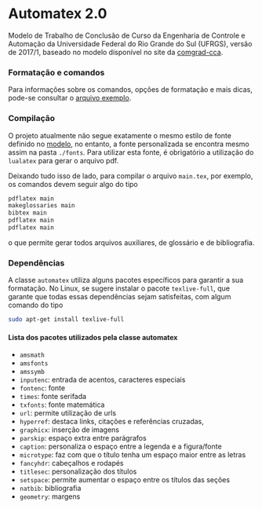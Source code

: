 # Automatex 2.0

Modelo de Trabalho de Conclusão de Curso da Engenharia de Controle e Automação da Universidade Federal do Rio Grande do Sul (UFRGS), versão de 2017/1, baseado no modelo disponível no site da [comgrad-cca](http://www.ufrgs.br/comgrad-cca/formularios/tcc/modelo-tcc-word-1/at_download/file).

### Formatação e comandos

Para informações sobre os comandos, opções de formatação e mais dicas, pode-se consultar o [arquivo exemplo](main.pdf).

### Compilação

O projeto atualmente não segue exatamente o mesmo estilo de fonte definido no [modelo](modelo_2017_1.pdf), no entanto, a fonte personalizada se encontra mesmo assim na pasta `./fonts`. Para utilizar esta fonte, é obrigatório a utilização do `lualatex` para gerar o arquivo pdf.

Deixando tudo isso de lado, para compilar o arquivo `main.tex`, por exemplo, os comandos devem seguir algo do tipo
```bash
pdflatex main
makeglossaries main
bibtex main
pdflatex main
pdflatex main
```
o que permite gerar todos arquivos auxiliares, de glossário e de bibliografia.

### Dependências

A classe `automatex` utiliza alguns pacotes específicos para garantir a sua formatação. No Linux, se sugere instalar o pacote `texlive-full`, que garante que todas essas dependências sejam satisfeitas, com algum comando do tipo
```bash
sudo apt-get install texlive-full
```

#### Lista dos pacotes utilizados pela classe automatex

* `amsmath`
* `amsfonts`
* `amssymb`
* `inputenc`: entrada de acentos, caracteres especiais
* `fontenc`: fonte
* `times`: fonte serifada
* `txfonts`: fonte matemática
* `url`: permite utilização de urls
* `hyperref`: destaca links, citações e referências cruzadas,
* `graphicx`: inserção de imagens
* `parskip`: espaço extra entre parágrafos
* `caption`: personaliza o espaço entre a legenda e a figura/fonte
* `microtype`: faz com que o título tenha um espaço maior entre as letras
* `fancyhdr`: cabeçalhos e rodapés
* `titlesec`: personalização dos títulos
* `setspace`: permite aumentar o espaço entre os títulos das seções
* `natbib`: bibliografia
* `geometry`: margens
